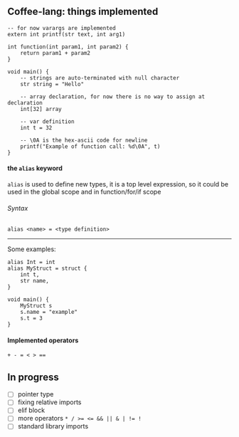 ## Coffee-lang: things implemented
```
-- for now varargs are implemented
extern int printf(str text, int arg1)

int function(int param1, int param2) {
    return param1 + param2
}

void main() {
    -- strings are auto-terminated with null character
    str string = "Hello"

    -- array declaration, for now there is no way to assign at declaration
    int[32] array

    -- var definition
    int t = 32

    -- \0A is the hex-ascii code for newline
    printf("Example of function call: %d\0A", t)
}
```

#### the `alias` keyword
`alias` is used to define new types, it is a top level expression, so it could
be used in the global scope and in function/for/if scope

###### Syntax
```
alias <name> = <type definition>
```
---
Some examples:

```
alias Int = int
alias MyStruct = struct {
    int t,
    str name,
}

void main() {
    MyStruct s
    s.name = "example"
    s.t = 3
}
```
#### Implemented operators
`+ - = < > ==`

## In progress
- [ ] pointer type
- [ ] fixing relative imports
- [ ] elif block
- [ ] more operators `* / >= <= && || & | != !`
- [ ] standard library imports
